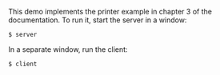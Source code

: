 This demo implements the printer example in chapter 3 of the documentation.
To run it, start the server in a window:
```
$ server
```
In a separate window, run the client:
```
$ client
```